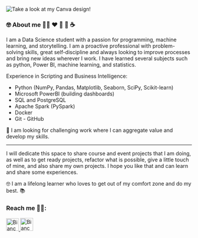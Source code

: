 
![Take a look at my Canva design!](https://user-images.githubusercontent.com/59603723/96593169-91da7a00-12bf-11eb-9fb6-97667dc21979.png)


### :nerd_face: About me :rainbow_flag:  :heart: :sushi: :chocolate_bar: :coffee: 

I am a Data Science student with a passion for programming, machine learning, and storytelling. I am a proactive professional with problem-solving skills, great self-discipline and always looking to improve processes and bring new ideas wherever I work. I have learned several subjects such as python, Power BI, machine learning, and statistics.


Experience in Scripting and Business Intelligence:
- Python (NumPy, Pandas, Matplotlib, Seaborn, SciPy, Scikit-learn) 
- Microsoft PowerBI (building dashboards)
- SQL and PostgreSQL
- Apache Spark (PySpark)
- Docker
- Git - GitHub

:triangular_flag_on_post: I am looking for challenging work where I can aggregate value and develop my skills.


---

I will dedicate this space to share course and event projects that I am doing, as well as to get ready projects, refactor what is possible, give a little touch of mine, and also share my own projects. I hope you like that and can learn and share some experiences. 

🤓 I am a lifelong learner who loves to get out of my comfort zone and do my best. 📚 


### Reach me :female_detective::

<p>
  <a href="http://www.linkedin.com/in/amorimbiadev">
    <img src="https://user-images.githubusercontent.com/59603723/96601831-c3a40e80-12c8-11eb-96de-d5c66cddcb28.png" alt="Bianca Amorim's LinkedIn Profile" height="34" width="34">
  </a>
  
   <a href="https://mobile.twitter.com/dev_amorim">
    <img src="https://user-images.githubusercontent.com/59603723/96600833-c18d8000-12c7-11eb-9d07-22f81040184f.png" alt="Bianca Amorim's LinkedIn Profile" height="35" width="35">
  </a>
</p>
